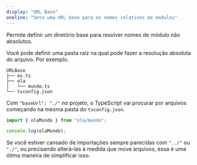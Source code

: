 ```yaml
---
display: "URL Base"
oneline: "Seta uma URL base para os nomes relativos de módulos"
---
```


Permite definir um diretório base para resolver nomes de módulo não absolutos.

Você pode definir uma pasta raiz na qual pode fazer a resolução absoluta do arquivo. Por exemplo.

```
URLBase
├── ex.ts
├── ola
│   └── mundo.ts
└── tsconfig.json
```

Com `"baseUrl": "./"` no projeto, o TypeScript vai procurar por arquivos começando na mesma pasta do `tsconfig.json`.

```ts
import { olaMundo } from "ola/mundo";

console.log(olaMundo);
```

Se você estiver cansado de importações sempre parecidas com `"../"` ou `"./"`, ou precisando
alterá-las à medida que move arquivos, essa é uma ótima maneira de simplificar isso.
